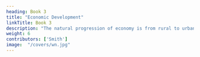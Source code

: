 ```yaml
---
heading: Book 3
title: "Economic Development"
linkTitle: Book 3
description: "The natural progression of economy is from rural to urban"
weight: 6
contributors: ['Smith']
image:  "/covers/wn.jpg"
---
```

